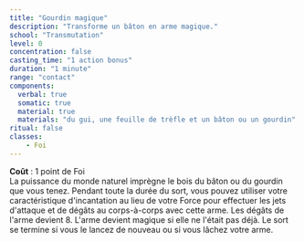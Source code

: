 ```yaml
---
title: "Gourdin magique"
description: "Transforme un bâton en arme magique."
school: "Transmutation"
level: 0
concentration: false
casting_time: "1 action bonus"
duration: "1 minute"
range: "contact"
components:
  verbal: true
  somatic: true
  material: true
  materials: "du gui, une feuille de trèfle et un bâton ou un gourdin"
ritual: false
classes:
    - Foi
---
```

**Coût** : 1 point de Foi  
La puissance du monde naturel imprègne le bois du bâton ou du gourdin que vous tenez. Pendant toute la durée du sort, vous pouvez utiliser votre caractéristique d'incantation au lieu de votre Force pour effectuer les jets d'attaque et de dégâts au corps-à-corps avec cette arme. Les dégâts de l'arme devient 8. L'arme devient magique si elle ne l'était pas déjà. Le sort se termine si vous le lancez de nouveau ou si vous lâchez votre arme.  
